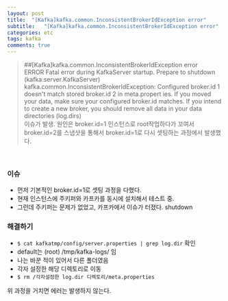 ```yaml
---
layout: post
title:  "[Kafka]kafka.common.InconsistentBrokerIdException error"
subtitle:   "[Kafka]kafka.common.InconsistentBrokerIdException error"
categories: etc
tags: kafka
comments: true
---
```


>##[Kafka]kafka.common.InconsistentBrokerIdException error  
> ERROR Fatal error during KafkaServer startup. Prepare to shutdown (kafka.server.KafkaServer)
kafka.common.InconsistentBrokerIdException: Configured broker.id 1 doesn't match stored broker.id 2 in meta.propert
ies. If you moved your data, make sure your configured broker.id matches. If you intend to create a new broker, you
 should remove all data in your data directories (log.dirs)  
 이슈가 발생. 원인은 broker.id=1 인스턴스로 root작업하다가 꼬여서 broker.id=2를 스냅샷을 통해서 broker.id=1로 다시 셋팅하는 과정에서 발생했다.

<br>

### 이슈
- 먼저 기본적인 broker.id=1로 셋팅 과정을 다했다.
- 현재 인스턴스에 주키퍼와 카프카를 동시에 설치해서 테스트 중.
- 그런데 주키퍼는 문제가 없었고, 카프카에서 이슈가 터졌다. shutdown

### 해결하기
- ```$ cat kafkatmp/config/server.properties | grep log.dir``` 확인
- default는 (root) /tmp/kafka-logs/ 임
- 나는 바꾼 적이 있어서 다른 폴더였음
- 각자 설정한 해당 디렉토리로 이동
- ```$ rm /각자설정한 log.dir 디렉토리/meta.properties```

위 과정을 거치면 에러는 발생하지 않는다.
